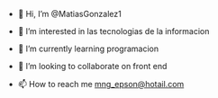 - 👋 Hi, I’m @MatiasGonzalez1
- 👀 I’m interested in  las tecnologias de la informacion
- 🌱 I’m currently learning programacion
- 💞️ I’m looking to collaborate on front end

- 📫 How to reach me mng_epson@hotail.com

<!---
MatiasGonzalez1/MatiasGonzalez1 is a ✨ special ✨ repository because its `README.md` (this file) appears on your GitHub profile.
You can click the Preview link to take a look at your changes.
--->
